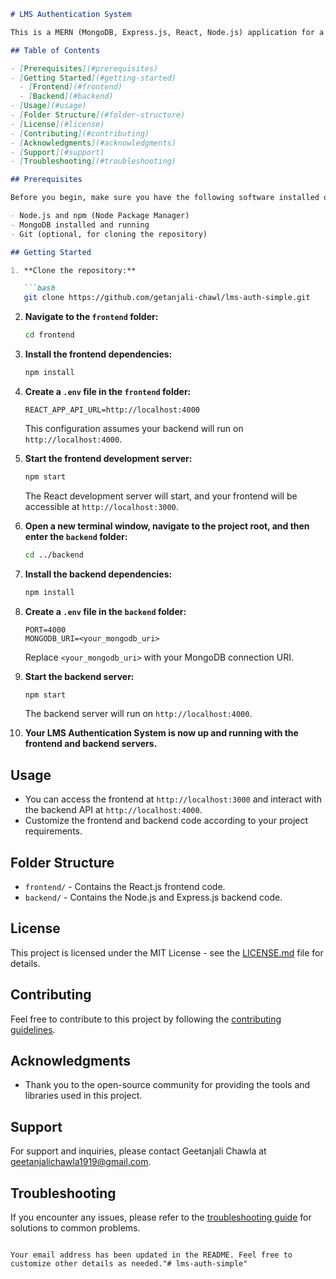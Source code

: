 
```markdown
# LMS Authentication System

This is a MERN (MongoDB, Express.js, React, Node.js) application for a Learning Management System (LMS) with a simple authentication system. It consists of separate frontend and backend folders.

## Table of Contents

- [Prerequisites](#prerequisites)
- [Getting Started](#getting-started)
  - [Frontend](#frontend)
  - [Backend](#backend)
- [Usage](#usage)
- [Folder Structure](#folder-structure)
- [License](#license)
- [Contributing](#contributing)
- [Acknowledgments](#acknowledgments)
- [Support](#support)
- [Troubleshooting](#troubleshooting)

## Prerequisites

Before you begin, make sure you have the following software installed on your development machine:

- Node.js and npm (Node Package Manager)
- MongoDB installed and running
- Git (optional, for cloning the repository)

## Getting Started

1. **Clone the repository:**

   ```bash
   git clone https://github.com/getanjali-chawl/lms-auth-simple.git
   ```

2. **Navigate to the `frontend` folder:**

   ```bash
   cd frontend
   ```

3. **Install the frontend dependencies:**

   ```bash
   npm install
   ```

4. **Create a `.env` file in the `frontend` folder:**

   ```env
   REACT_APP_API_URL=http://localhost:4000
   ```

   This configuration assumes your backend will run on `http://localhost:4000`.

5. **Start the frontend development server:**

   ```bash
   npm start
   ```

   The React development server will start, and your frontend will be accessible at `http://localhost:3000`.

6. **Open a new terminal window, navigate to the project root, and then enter the `backend` folder:**

   ```bash
   cd ../backend
   ```

7. **Install the backend dependencies:**

   ```bash
   npm install
   ```

8. **Create a `.env` file in the `backend` folder:**

   ```env
   PORT=4000
   MONGODB_URI=<your_mongodb_uri>
   ```

   Replace `<your_mongodb_uri>` with your MongoDB connection URI.

9. **Start the backend server:**

   ```bash
   npm start
   ```

   The backend server will run on `http://localhost:4000`.

10. **Your LMS Authentication System is now up and running with the frontend and backend servers.**

## Usage

- You can access the frontend at `http://localhost:3000` and interact with the backend API at `http://localhost:4000`.
- Customize the frontend and backend code according to your project requirements.

## Folder Structure

- `frontend/` - Contains the React.js frontend code.
- `backend/` - Contains the Node.js and Express.js backend code.

## License

This project is licensed under the MIT License - see the [LICENSE.md](LICENSE.md) file for details.

## Contributing

Feel free to contribute to this project by following the [contributing guidelines](CONTRIBUTING.md).

## Acknowledgments

- Thank you to the open-source community for providing the tools and libraries used in this project.

## Support

For support and inquiries, please contact Geetanjali Chawla at geetanjalichawla1919@gmail.com.

## Troubleshooting

If you encounter any issues, please refer to the [troubleshooting guide](TROUBLESHOOTING.md) for solutions to common problems.
```

Your email address has been updated in the README. Feel free to customize other details as needed."# lms-auth-simple" 
